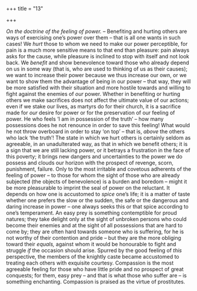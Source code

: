 +++
title = "13"

+++

*On the doctrine of the feeling of power.* – Benefiting and hurting others are ways of exercising one’s power over them – that is all one wants in such cases\! We *hurt* those to whom we need to make our power perceptible, for pain is a much more sensitive means to that end than pleasure: pain always asks for the cause, while pleasure is inclined to stop with itself and not look back. We *benefit* and show benevolence toward those who already depend on us in some way \(that is, who are used to thinking of us as their causes\); we want to increase their power because we thus increase our own, or we want to show them the advantage of being in our power – that way, they will be more satisfied with their situation and more hostile towards and willing to fight against the enemies of *our* power. Whether in benefiting or hurting others we make sacrifices does not affect the ultimate value of our actions; even if we stake our lives, as martyrs do for their church, it is a sacrifice made for *our* desire for power or for the preservation of our feeling of power. He who feels ‘I am in possession of the truth’ – how many possessions does he not renounce in order to save this feeling\! What would he not throw overboard in order to stay ‘on top’ – that is, *above* the others who lack ‘the truth’\! The state in which we hurt others is certainly seldom as agreeable, in an unadulterated way, as that in which we benefit others; it is a sign that we are still lacking power, or it betrays a frustration in the face of this poverty; it brings new dangers and uncertainties to the power we do possess and clouds our horizon with the prospect of revenge, scorn, punishment, failure. Only to the most irritable and covetous adherents of the feeling of power – to those for whom the sight of those who are already subjected \(the objects of benevolence\) is a burden and boredom – might it be more pleasurable to imprint the seal of power on the reluctant. It depends on how one is accustomed to *spice* one’s life; it is a matter of taste whether one prefers the slow or the sudden, the safe or the dangerous and daring increase in power – one always seeks this or that spice according to one’s temperament. An easy prey is something contemptible for proud natures; they take delight only at the sight of unbroken persons who could become their enemies and at the sight of all possessions that are hard to come by; they are often hard towards someone who is suffering, for he is not worthy of their contention and pride – but they are the more obliging toward their *equals,* against whom it would be honourable to fight and struggle *if* the occasion should arise. Spurred by the good feeling of *this* perspective, the members of the knightly caste became accustomed to treating each others with exquisite courtesy. Compassion is the most agreeable feeling for those who have little pride and no prospect of great conquests; for them, easy prey – and that is what those who suffer are – is something enchanting. Compassion is praised as the virtue of prostitutes.


